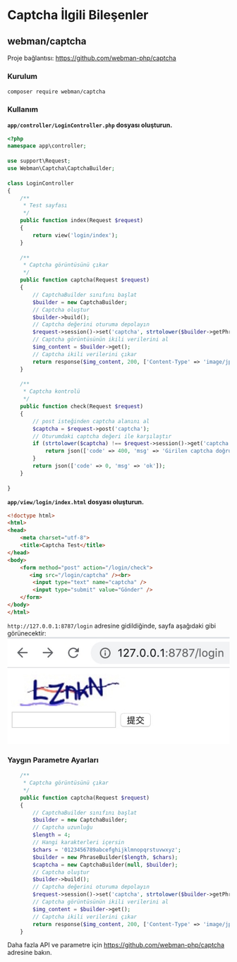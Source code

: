 # Captcha İlgili Bileşenler


## webman/captcha
Proje bağlantısı: https://github.com/webman-php/captcha

### Kurulum
```
composer require webman/captcha
```

### Kullanım

**`app/controller/LoginController.php` dosyası oluşturun.**

```php
<?php
namespace app\controller;

use support\Request;
use Webman\Captcha\CaptchaBuilder;

class LoginController
{
    /**
     * Test sayfası
     */
    public function index(Request $request)
    {
        return view('login/index');
    }
    
    /**
     * Captcha görüntüsünü çıkar
     */
    public function captcha(Request $request)
    {
        // CaptchaBuilder sınıfını başlat
        $builder = new CaptchaBuilder;
        // Captcha oluştur
        $builder->build();
        // Captcha değerini oturuma depolayın
        $request->session()->set('captcha', strtolower($builder->getPhrase()));
        // Captcha görüntüsünün ikili verilerini al
        $img_content = $builder->get();
        // Captcha ikili verilerini çıkar
        return response($img_content, 200, ['Content-Type' => 'image/jpeg']);
    }

    /**
     * Captcha kontrolü
     */
    public function check(Request $request)
    {
        // post isteğinden captcha alanını al
        $captcha = $request->post('captcha');
        // Oturumdaki captcha değeri ile karşılaştır
        if (strtolower($captcha) !== $request->session()->get('captcha')) {
            return json(['code' => 400, 'msg' => 'Girilen captcha doğru değil']);
        }
        return json(['code' => 0, 'msg' => 'ok']);
    }

}
```

**`app/view/login/index.html` dosyası oluşturun.**

```html
<!doctype html>
<html>
<head>
    <meta charset="utf-8">
    <title>Captcha Test</title>  
</head>
<body>
    <form method="post" action="/login/check">
       <img src="/login/captcha" /><br>
        <input type="text" name="captcha" />
        <input type="submit" value="Gönder" />
    </form>
</body>
</html>
```

`http://127.0.0.1:8787/login` adresine gidildiğinde, sayfa aşağıdaki gibi görünecektir:
  ![](../../assets/img/captcha.png)

### Yaygın Parametre Ayarları
```php
    /**
     * Captcha görüntüsünü çıkar
     */
    public function captcha(Request $request)
    {
        // CaptchaBuilder sınıfını başlat
        $builder = new CaptchaBuilder;
        // Captcha uzunluğu
        $length = 4;
        // Hangi karakterleri içersin
        $chars = '0123456789abcefghijklmnopqrstuvwxyz';
        $builder = new PhraseBuilder($length, $chars);
        $captcha = new CaptchaBuilder(null, $builder);
        // Captcha oluştur
        $builder->build();
        // Captcha değerini oturuma depolayın
        $request->session()->set('captcha', strtolower($builder->getPhrase()));
        // Captcha görüntüsünün ikili verilerini al
        $img_content = $builder->get();
        // Captcha ikili verilerini çıkar
        return response($img_content, 200, ['Content-Type' => 'image/jpeg']);
    }
```

Daha fazla API ve parametre için https://github.com/webman-php/captcha adresine bakın.
